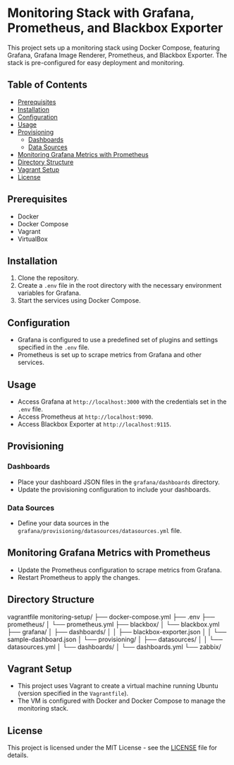# Monitoring Stack with Grafana, Prometheus, and Blackbox Exporter

This project sets up a monitoring stack using Docker Compose, featuring Grafana, Grafana Image Renderer, Prometheus, and Blackbox Exporter. The stack is pre-configured for easy deployment and monitoring.

## Table of Contents

- [Prerequisites](#prerequisites)
- [Installation](#installation)
- [Configuration](#configuration)
- [Usage](#usage)
- [Provisioning](#provisioning)
  - [Dashboards](#dashboards)
  - [Data Sources](#data-sources)
- [Monitoring Grafana Metrics with Prometheus](#monitoring-grafana-metrics-with-prometheus)
- [Directory Structure](#directory-structure)
- [Vagrant Setup](#vagrant-setup)
- [License](#license)

## Prerequisites

- Docker
- Docker Compose
- Vagrant
- VirtualBox

## Installation

1. Clone the repository.
2. Create a `.env` file in the root directory with the necessary environment variables for Grafana.
3. Start the services using Docker Compose.

## Configuration

- Grafana is configured to use a predefined set of plugins and settings specified in the `.env` file.
- Prometheus is set up to scrape metrics from Grafana and other services.

## Usage

- Access Grafana at `http://localhost:3000` with the credentials set in the `.env` file.
- Access Prometheus at `http://localhost:9090`.
- Access Blackbox Exporter at `http://localhost:9115`.

## Provisioning

### Dashboards

- Place your dashboard JSON files in the `grafana/dashboards` directory.
- Update the provisioning configuration to include your dashboards.

### Data Sources

- Define your data sources in the `grafana/provisioning/datasources/datasources.yml` file.

## Monitoring Grafana Metrics with Prometheus

- Update the Prometheus configuration to scrape metrics from Grafana.
- Restart Prometheus to apply the changes.

## Directory Structure

vagrantfile
monitoring-setup/
├── docker-compose.yml
├── .env
├── prometheus/
│   └── prometheus.yml
├── blackbox/
│   └── blackbox.yml
├── grafana/
│   ├── dashboards/
│   │   ├── blackbox-exporter.json
│   │   └── sample-dashboard.json
│   └── provisioning/
│       ├── datasources/
│       │   └── datasources.yml
│       └── dashboards/
│           └── dashboards.yml
└── zabbix/

## Vagrant Setup

- This project uses Vagrant to create a virtual machine running Ubuntu (version specified in the `Vagrantfile`).
- The VM is configured with Docker and Docker Compose to manage the monitoring stack.

## License

This project is licensed under the MIT License - see the [LICENSE](LICENSE) file for details.